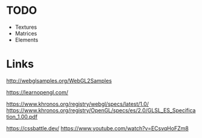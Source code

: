 # TODO

- Textures
- Matrices
- Elements

# Links

http://webglsamples.org/WebGL2Samples

https://learnopengl.com/

https://www.khronos.org/registry/webgl/specs/latest/1.0/
https://www.khronos.org/registry/OpenGL/specs/es/2.0/GLSL_ES_Specification_1.00.pdf


https://cssbattle.dev/
https://www.youtube.com/watch?v=ECsvqHoFZm8
